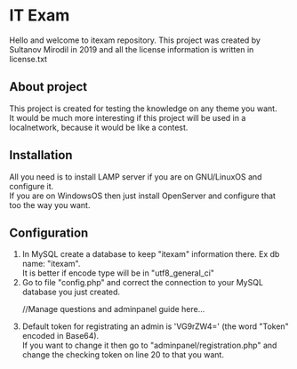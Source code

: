 <h1>IT Exam</h1>

Hello and welcome to itexam repository. This project was created by Sultanov Mirodil in 2019 and all the license information 
is written in license.txt

<h2>About project</h2>
This project is created for testing the knowledge on any theme you want.<br>
It would be much more interesting if this project will be used in a localnetwork, because it would be like a contest.

<h2>Installation</h2>
All you need is to install LAMP server if you are on GNU/LinuxOS and configure it.<br>
If you are on WindowsOS then just install OpenServer and configure that too the way you want.

<h2>Configuration</h2>
<ol>
<li>In MySQL create a database to keep "itexam" information there. Ex db name: "itexam".<br>
It is better if encode type will be in "utf8_general_ci"</li>
<li>Go to file "config.php" and correct the connection to your MySQL database you just created.<br>

//Manage questions and adminpanel guide here...

<b><li></b>Default token for registrating an admin is 'VG9rZW4=' (the word "Token" encoded in Base64).<br>
   If you want to change it then go to "adminpanel/registration.php" and change the checking token on line 20 to that you want.</li>
</ol>
